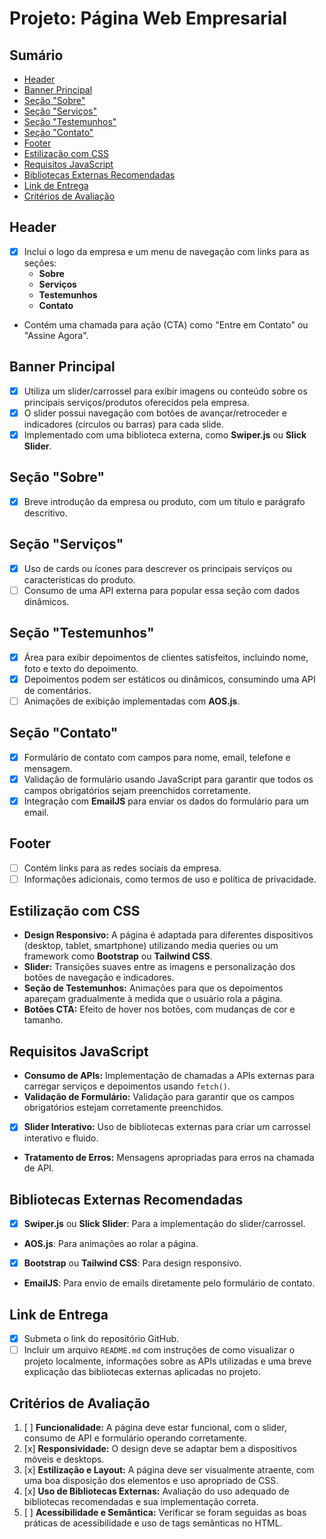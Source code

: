 # Projeto: Página Web Empresarial

## Sumário
- [Header](#header)
- [Banner Principal](#banner-principal)
- [Seção "Sobre"](#seção-sobre)
- [Seção "Serviços"](#seção-serviços)
- [Seção "Testemunhos"](#seção-testemunhos)
- [Seção "Contato"](#seção-contato)
- [Footer](#footer)
- [Estilização com CSS](#estilização-com-css)
- [Requisitos JavaScript](#requisitos-javascript)
- [Bibliotecas Externas Recomendadas](#bibliotecas-externas-recomendadas)
- [Link de Entrega](#link-de-entrega)
- [Critérios de Avaliação](#critérios-de-avaliação)

## Header
-[x] Inclui o logo da empresa e um menu de navegação com links para as seções:
  - **Sobre**
  - **Serviços**
  - **Testemunhos**
  - **Contato**
- Contém uma chamada para ação (CTA) como "Entre em Contato" ou "Assine Agora".

## Banner Principal
- [x] Utiliza um slider/carrossel para exibir imagens ou conteúdo sobre os principais serviços/produtos oferecidos pela empresa.
- [x] O slider possui navegação com botões de avançar/retroceder e indicadores (círculos ou barras) para cada slide.
- [x] Implementado com uma biblioteca externa, como **Swiper.js** ou **Slick Slider**.

## Seção "Sobre"
- [x] Breve introdução da empresa ou produto, com um título e parágrafo descritivo.

## Seção "Serviços"
- [x] Uso de cards ou ícones para descrever os principais serviços ou características do produto.
- [ ] Consumo de uma API externa para popular essa seção com dados dinâmicos.

## Seção "Testemunhos"
- [x] Área para exibir depoimentos de clientes satisfeitos, incluindo nome, foto e texto do depoimento.
- [x] Depoimentos podem ser estáticos ou dinâmicos, consumindo uma API de comentários.
- [ ] Animações de exibição implementadas com **AOS.js**.

## Seção "Contato"
- [x] Formulário de contato com campos para nome, email, telefone e mensagem.
- [x] Validação de formulário usando JavaScript para garantir que todos os campos obrigatórios sejam preenchidos corretamente.
- [x] Integração com **EmailJS** para enviar os dados do formulário para um email.

## Footer
- [ ] Contém links para as redes sociais da empresa.
- [ ] Informações adicionais, como termos de uso e política de privacidade.

## Estilização com CSS

- **Design Responsivo:** A página é adaptada para diferentes dispositivos (desktop, tablet, smartphone) utilizando media queries ou um framework como **Bootstrap** ou **Tailwind CSS**.
- **Slider:** Transições suaves entre as imagens e personalização dos botões de navegação e indicadores.
- **Seção de Testemunhos:** Animações para que os depoimentos apareçam gradualmente à medida que o usuário rola a página.
- **Botões CTA:** Efeito de hover nos botões, com mudanças de cor e tamanho.

## Requisitos JavaScript

- **Consumo de APIs:** Implementação de chamadas a APIs externas para carregar serviços e depoimentos usando `fetch()`.
- **Validação de Formulário:** Validação para garantir que os campos obrigatórios estejam corretamente preenchidos.
- [x] **Slider Interativo:** Uso de bibliotecas externas para criar um carrossel interativo e fluido.
- **Tratamento de Erros:** Mensagens apropriadas para erros na chamada de API.

## Bibliotecas Externas Recomendadas
- [x] **Swiper.js** ou **Slick Slider**: Para a implementação do slider/carrossel.
- **AOS.js**: Para animações ao rolar a página.
- [x] **Bootstrap** ou **Tailwind CSS**: Para design responsivo.
- **EmailJS**: Para envio de emails diretamente pelo formulário de contato.

## Link de Entrega
- [x] Submeta o link do repositório GitHub.
- [ ] Incluir um arquivo `README.md` com instruções de como visualizar o projeto localmente, informações sobre as APIs utilizadas e uma breve explicação das bibliotecas externas aplicadas no projeto.

## Critérios de Avaliação
1. [ ] **Funcionalidade:** A página deve estar funcional, com o slider, consumo de API e formulário operando corretamente.
2. [x] **Responsividade:** O design deve se adaptar bem a dispositivos móveis e desktops.
3. [x] **Estilização e Layout:** A página deve ser visualmente atraente, com uma boa disposição dos elementos e uso apropriado de CSS.
4. [x] **Uso de Bibliotecas Externas:** Avaliação do uso adequado de bibliotecas recomendadas e sua implementação correta.
5. [ ] **Acessibilidade e Semântica:** Verificar se foram seguidas as boas práticas de acessibilidade e uso de tags semânticas no HTML.
